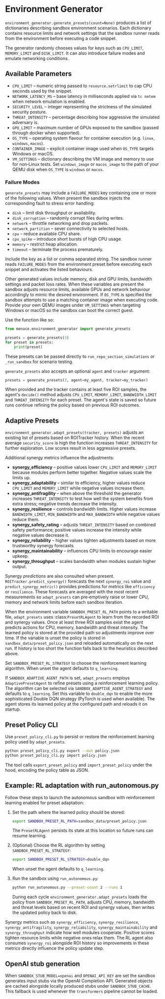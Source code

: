 # Environment Generator

`environment_generator.generate_presets(count=None)` produces a list of dictionaries describing sandbox environment scenarios. Each dictionary contains resource limits and network settings that the sandbox runner reads from the environment before executing a code snippet.

The generator randomly chooses values for keys such as `CPU_LIMIT`, `MEMORY_LIMIT` and `DISK_LIMIT`. It can also introduce failure modes and emulate networking conditions.

## Available Parameters

- `CPU_LIMIT` – numeric string passed to `resource.setrlimit` to cap CPU seconds used by the snippet.
- `NETWORK_LATENCY_MS` – base latency in milliseconds applied via `tc netem` when network emulation is enabled.
- `SECURITY_LEVEL` – integer representing the strictness of the simulated security posture.
- `THREAT_INTENSITY` – percentage describing how aggressive the simulated adversary is.
- `GPU_LIMIT` – maximum number of GPUs exposed to the sandbox (passed through docker when supported).
- `OS_TYPE` – operating system flavour for container execution (e.g. `linux`, `windows`, `macos`).
- `CONTAINER_IMAGE` – explicit container image used when `OS_TYPE` targets Windows or macOS.
- `VM_SETTINGS` – dictionary describing the VM image and memory to use for non‑Linux tests. Set
  `windows_image` or `macos_image` to the path of your QEMU disk when `OS_TYPE`
  is `windows` or `macos`.

### Failure Modes

`generate_presets` may include a `FAILURE_MODES` key containing one or more of
the following values. When present the sandbox injects the corresponding fault
to stress error handling:

- `disk` – limit disk throughput or availability.
- `disk_corruption` – randomly corrupt files during writes.
- `network` – throttle networking and drop packets.
- `network_partition` – sever connectivity to selected hosts.
- `cpu` – reduce available CPU share.
- `cpu_spike` – introduce short bursts of high CPU usage.
- `memory` – restrict heap allocation.
- `timeout` – terminate the process prematurely.

Include the key as a list or comma separated string. The sandbox runner reads
`FAILURE_MODES` from the environment preset before executing each snippet and
activates the listed behaviours.

Other generated values include memory, disk and GPU limits, bandwidth settings and packet loss rates. When these variables are present the sandbox adjusts resource limits, available GPUs and network behaviour accordingly to mimic the desired environment. If `OS_TYPE` is specified the sandbox attempts to use a matching container image when executing code. Provide your own QEMU images under `VM_SETTINGS` when targeting Windows or macOS so the sandbox can boot the correct guest.

Use the function like so:

```python
from menace.environment_generator import generate_presets

presets = generate_presets(3)
for preset in presets:
    print(preset)
```

These presets can be passed directly to `run_repo_section_simulations` or `_run_sandbox` for scenario testing.

`generate_presets` also accepts an optional `agent` and `tracker` argument:

```python
presets = generate_presets(3, agent=my_agent, tracker=my_tracker)
```

When provided and the tracker contains at least five ROI samples, the agent's
`decide()` method adjusts `CPU_LIMIT`, `MEMORY_LIMIT`, `BANDWIDTH_LIMIT` and
`THREAT_INTENSITY` for each preset. The agent's state is saved so future runs
continue refining the policy based on previous ROI outcomes.

## Adaptive Presets

`environment_generator.adapt_presets(tracker, presets)` adjusts an existing list
of presets based on ROITracker history. When the recent average `security_score`
is high the function increases `THREAT_INTENSITY` for further exploration. Low
scores result in less aggressive presets.

Additional synergy metrics influence the adjustments:

- **synergy_efficiency** – positive values lower `CPU_LIMIT` and `MEMORY_LIMIT`
  because modules perform better together. Negative values scale the limits up.
- **synergy_adaptability** – similar to efficiency, higher values reduce `CPU_LIMIT` and `MEMORY_LIMIT` while negative values increase them.
- **synergy_antifragility** – when above the threshold the generator increases
  `THREAT_INTENSITY` to test how well the system benefits from extra stress;
  negative trends decrease the intensity.
- **synergy_resilience** – controls bandwidth limits. Higher values increase
  `BANDWIDTH_LIMIT`, `MIN_BANDWIDTH` and `MAX_BANDWIDTH` while negative values
  reduce them.
- **synergy_safety_rating** – adjusts `THREAT_INTENSITY` based on combined
  safety performance; positive values increase the intensity while negative
  values decrease it.
- **synergy_reliability** – higher values tighten adjustments based on more
  trustworthy synergy forecasts.
- **synergy_maintainability** – influences CPU limits to encourage easier upkeep.
- **synergy_throughput** – scales bandwidth when modules sustain higher output.

Synergy *predictions* are also consulted when present. `ROITracker.predict_synergy()`
forecasts the next `synergy_roi` value and `predict_synergy_metric()` provides
predictions for metrics like `efficiency` or `resilience`. These forecasts are
averaged with the most recent measurements so `adapt_presets` can pre‑emptively
raise or lower CPU, memory and network limits before each sandbox iteration.

When the environment variable `SANDBOX_PRESET_RL_PATH` points to a writable
file, `adapt_presets` uses :class:`PresetRLAgent` to learn from the recorded ROI
and synergy values. Once at least three ROI samples exist the agent predicts
actions for CPU, memory, bandwidth and threat intensity. The learned policy is
stored at the provided path so adjustments improve over time. If the variable is
unset the policy is stored in ``sandbox_data/preset_policy.json`` and reloaded
automatically on the next run. If history is too short the function falls back
to the heuristics described above.

Set ``SANDBOX_PRESET_RL_STRATEGY`` to choose the reinforcement learning
algorithm. When unset the agent defaults to ``q_learning``.

If ``SANDBOX_ADAPTIVE_AGENT_PATH`` is set, ``adapt_presets`` employs
``AdaptivePresetAgent`` to refine presets using a reinforcement learning
policy. The algorithm can be selected via ``SANDBOX_ADAPTIVE_AGENT_STRATEGY``
and defaults to ``q_learning``. Set this variable to ``double_dqn`` to enable
the more sophisticated Double DQN strategy (PyTorch is used when available).
The agent stores its learned policy at the configured path and reloads it on
startup.
## Preset Policy CLI

Use `preset_policy_cli.py` to persist or restore the reinforcement learning policy used by `adapt_presets`.

```bash
python preset_policy_cli.py export --out policy.json
python preset_policy_cli.py import policy.json
```

The tool calls `export_preset_policy` and `import_preset_policy` under the hood, encoding the policy table as JSON.

## Example: RL adaptation with run_autonomous.py

Follow these steps to launch the autonomous sandbox with reinforcement
learning enabled for preset adaptation:

1. Set the path where the learned policy should be stored:

   ```bash
   export SANDBOX_PRESET_RL_PATH=sandbox_data/preset_policy.json
   ```

   The `PresetRLAgent` persists its state at this location so future runs can
   resume learning.

2. (Optional) Choose the RL algorithm by setting
   `SANDBOX_PRESET_RL_STRATEGY`:

   ```bash
   export SANDBOX_PRESET_RL_STRATEGY=double_dqn
   ```

   When unset the agent defaults to `q_learning`.

3. Run the sandbox using `run_autonomous.py`:

   ```bash
   python run_autonomous.py --preset-count 2 --runs 1
   ```

   During each cycle `environment_generator.adapt_presets` loads the policy
   from `SANDBOX_PRESET_RL_PATH`, adjusts CPU, memory, bandwidth and threat
   levels based on recent ROI and synergy values, then writes the updated
   policy back to disk.

Synergy metrics such as `synergy_efficiency`, `synergy_resilience`,
`synergy_antifragility`, `synergy_reliability`, `synergy_maintainability` and
`synergy_throughput` indicate how well modules cooperate. Positive scores
tighten resource limits while negative ones relax them. The RL agent also
consumes `synergy_roi` alongside ROI history so improvements in these metrics
directly influence the policy update step.

## OpenAI stub generation

When `SANDBOX_STUB_MODEL=openai` and `OPENAI_API_KEY` are set the sandbox
generates input stubs via the OpenAI Completion API. Generated objects are cached
alongside locally produced stubs under `SANDBOX_STUB_CACHE`. This fallback is
used whenever the `transformers` pipeline cannot be loaded.
